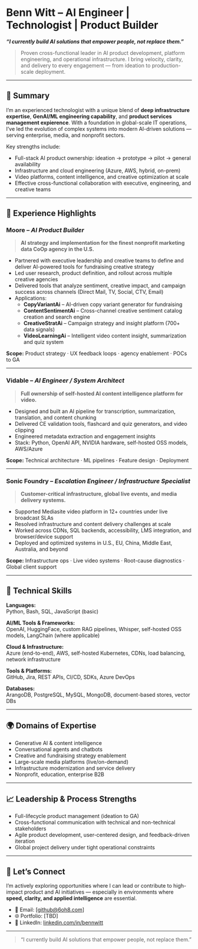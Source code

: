 # Benn Witt – AI Engineer | Technologist | Product Builder

***“I currently build AI solutions that empower people, not replace them.”***

> Proven cross-functional leader in AI product development, platform engineering, and operational infrastructure. I bring velocity, clarity, and delivery to every engagement — from ideation to production-scale deployment.

---

## 👤 Summary

I’m an experienced technologist with a unique blend of **deep infrastructure expertise**, **GenAI/ML engineering capability**, and **product services management expierence**. With a foundation in global-scale IT operations, I’ve led the evolution of complex systems into modern AI-driven solutions — serving enterprise, media, and nonprofit sectors.

Key strengths include:
- Full-stack AI product ownership: ideation → prototype → pilot → general availability
- Infrastructure and cloud engineering (Azure, AWS, hybrid, on-prem)
- Video platforms, content intelligence, and creative optimization at scale
- Effective cross-functional collaboration with executive, engineering, and creative teams

---

## 💼 Experience Highlights

### **Moore** – *AI Product Builder*
> **AI strategy and implementation for the finest nonprofit marketing data CoOp agency in the U.S.**

- Partnered with executive leadership and creative teams to define and deliver AI-powered tools for fundraising creative strategy
- Led user research, product definition, and rollout across multiple creative agencies
- Delivered tools that analyze sentiment, creative impact, and campaign success across channels (Direct Mail, TV, Social, CTV, Email)
- Applications:
  - **CopyVariantAi** – AI-driven copy variant generator for fundraising
  - **ContentSentimentAi** – Cross-channel creative sentiment catalog creation and search engine
  - **CreativeStratAi** – Campaign strategy and insight platform (700+ data signals)
  - **VideoLearningAi** – Intelligent video content insight, summarization and quiz system

**Scope:** Product strategy · UX feedback loops · agency enablement · POCs to GA

---

### **Vidable** – *AI Engineer / System Architect*
> **Full ownership of self-hosted AI content intelligence platform for video.**

- Designed and built an AI pipeline for transcription, summarization, translation, and content chunking
- Delivered CE validation tools, flashcard and quiz generators, and video clipping
- Engineered metadata extraction and engagement insights
- Stack: Python, OpenAI API, NVIDIA hardware, self-hosted OSS models, AWS/Azure

**Scope:** Technical architecture · ML pipelines · Feature design · Deployment

---

### **Sonic Foundry** – *Escalation Engineer / Infrastructure Specialist*
> **Customer-critical infrastructure, global live events, and media delivery systems.**

- Supported Mediasite video platform in 12+ countries under live broadcast SLAs
- Resolved infrastructure and content delivery challenges at scale
- Worked across CDNs, SQL backends, accessibility, LMS integration, and browser/device support
- Deployed and optimized systems in U.S., EU, China, Middle East, Australia, and beyond

**Scope:** Infrastructure ops · Live video systems · Root-cause diagnostics · Global client support

---

## 🔧 Technical Skills

**Languages:**  
Python, Bash, SQL, JavaScript (basic)

**AI/ML Tools & Frameworks:**  
OpenAI, HuggingFace, custom RAG pipelines, Whisper, self-hosted OSS models, LangChain (where applicable)

**Cloud & Infrastructure:**  
Azure (end-to-end), AWS, self-hosted Kubernetes, CDNs, load balancing, network infrastructure

**Tools & Platforms:**  
GitHub, Jira, REST APIs, CI/CD, SDKs, Azure DevOps

**Databases:**  
ArangoDB, PostgreSQL, MySQL, MongoDB, document-based stores, vector DBs

---

## 🌍 Domains of Expertise

- Generative AI & content intelligence
- Conversational agents and chatbots
- Creative and fundraising strategy enablement
- Large-scale media platforms (live/on-demand)
- Infrastructure modernization and service delivery
- Nonprofit, education, enterprise B2B

---

## 📈 Leadership & Process Strengths

- Full-lifecycle product management (ideation to GA)
- Cross-functional communication with technical and non-technical stakeholders
- Agile product development, user-centered design, and feedback-driven iteration
- Global project delivery under tight operational constraints

---

## 🤝 Let’s Connect

I’m actively exploring opportunities where I can lead or contribute to high-impact product and AI initiatives — especially in environments where **speed, clarity, and applied intelligence** are essential.

- 📧 Email: [github@6oh8.com]
- 🌐 Portfolio: [TBD]
- 🔗 LinkedIn: [linkedin.com/in/bennwitt](https://www.linkedin.com/in/bennwitt/)

---

> “I currently build AI solutions that empower people, not replace them.”
